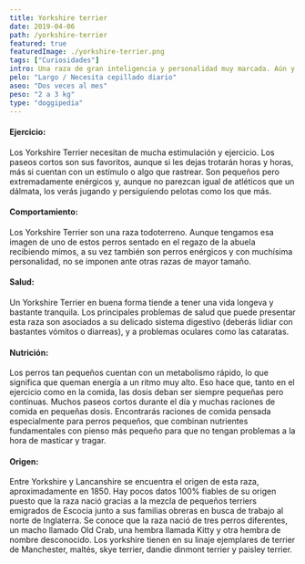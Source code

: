 ```yaml
---
title: Yorkshire terrier
date: 2019-04-06
path: /yorkshire-terrier
featured: true
featuredImage: ./yorkshire-terrier.png
tags: ["Curiosidades"]
intro: Una raza de gran inteligencia y personalidad muy marcada. Aún y ser tan pequeño siempre va con la cabeza bien alta.
pelo: "Largo / Necesita cepillado diario"
aseo: "Dos veces al mes"
peso: "2 a 3 kg"
type: "doggipedia"
---
```


#### Ejercicio:
Los Yorkshire Terrier necesitan de mucha estimulación y ejercicio. Los paseos cortos son sus favoritos, aunque si les dejas trotarán horas y horas, más si cuentan con un estímulo o algo que rastrear. Son pequeños pero extremadamente enérgicos y, aunque no parezcan igual de atléticos que un dálmata, los verás jugando y persiguiendo pelotas como los que más. 

#### Comportamiento:
Los Yorkshire Terrier son una raza todoterreno. Aunque tengamos esa imagen de uno de estos perros sentado en el regazo de la abuela recibiendo mimos, a su vez también son perros enérgicos y con muchísima personalidad, no se imponen ante otras razas de mayor tamaño. 

#### Salud:
Un Yorkshire Terrier en buena forma tiende a tener una vida longeva y bastante tranquila. Los principales problemas de salud que puede presentar esta raza son asociados a su delicado sistema digestivo (deberás lidiar con bastantes vómitos o diarreas), y a problemas oculares como las cataratas.

#### Nutrición:
Los perros tan pequeños cuentan con un metabolismo rápido, lo que significa que queman energía a un ritmo muy alto. Eso hace que, tanto en el ejercicio como en la comida, las dosis deban ser siempre pequeñas pero contínuas. Muchos paseos cortos durante el día y muchas raciones de comida en pequeñas dosis. Encontrarás raciones de comida pensada especialmente para perros pequeños, que combinan nutrientes fundamentales con pienso más pequeño para que no tengan problemas a la hora de masticar y tragar.

#### Origen:
Entre Yorkshire y Lancanshire se encuentra el origen de esta raza, aproximadamente en 1850. Hay pocos datos 100% fiables de su origen puesto que la raza nació gracias a la mezcla de pequeños terriers emigrados de Escocia junto a sus familias obreras en busca de trabajo al norte de Inglaterra. Se conoce que la raza nació de tres perros diferentes, un macho llamado Old Crab, una hembra llamada Kitty y otra hembra de nombre desconocido. Los yorkshire tienen en su linaje ejemplares de terrier de Manchester, maltés, skye terrier, dandie dinmont terrier y paisley terrier.


